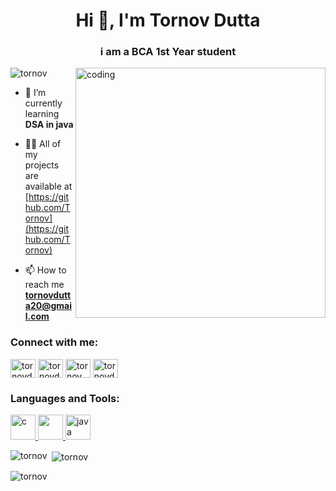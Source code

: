 <h1 align="center">Hi 👋, I'm Tornov Dutta</h1>
<h3 align="center">i am a BCA 1st Year student</h3>
<img align="right" alt="coding" width="400" src="https://media3.giphy.com/media/qgQUggAC3Pfv687qPC/giphy.gif">

<p align="left"> <img src="https://komarev.com/ghpvc/?username=tornov&label=Profile%20views&color=0e75b6&style=flat" alt="tornov" /> </p>

- 🌱 I’m currently learning **DSA in java**

- 👨‍💻 All of my projects are available at [https://github.com/Tornov](https://github.com/Tornov)

- 📫 How to reach me **tornovdutta20@gmail.com**

<h3 align="left">Connect with me:</h3>
<p align="left">
<a href="https://instagram.com/tornovdutta" target="blank"><img align="center" src="https://encrypted-tbn0.gstatic.com/images?q=tbn:ANd9GcTppW9sHR6L4QY5Y5K4hxX8QLmKQQ7Ai8gkMA&usqp=CAU" alt="tornovdutta" height="30" width="40" /></a>
<a href="https://www.leetcode.com/tornovdutta20" target="blank"><img align="center" src="https://user-images.githubusercontent.com/36547915/97088991-45da5d00-1652-11eb-900f-80d106540f4f.png" alt="tornovdutta20" height="30" width="40" /></a>
<a href="https://www.hackerearth.com/tornov dutta" target="blank"><img align="center" src="https://companyurlfinder.com/marketing/assets/img/logos/hackerearth.com.png" alt="tornov dutta" height="30" width="40" /></a>
<a href="https://auth.geeksforgeeks.org/user/tornovdkk2o" target="blank"><img align="center" src="https://media.geeksforgeeks.org/wp-content/cdn-uploads/gfg_200x200-min.png" alt="tornovdkk2o" height="30" width="40" /></a>
</p>

<h3 align="left">Languages and Tools:</h3>
<p align="left"> <a href="https://www.cprogramming.com/" target="_blank" rel="noreferrer"> <img src="https://i.pinimg.com/originals/6e/46/e7/6e46e7dbe2bb73dacc055e5dbd85c3ad.png" alt="c" width="40" height="40"/> </a> <a href="https://www.w3.org/html/" target="_blank" rel="noreferrer"> <img src="https://cdn.pixabay.com/photo/2017/08/05/11/16/logo-2582748_960_720.png" width="40" height="40"/> </a> <a href="https://www.java.com" target="_blank" rel="noreferrer"> <img src="https://w7.pngwing.com/pngs/34/978/png-transparent-java-object-oriented-jvm-java-logo-applications-web-services-3d-icon.png" alt="java" width="40" height="40"/> </a> </p>

<p><img align="left" src="https://github-readme-stats.vercel.app/api/top-langs?username=tornov&show_icons=true&locale=en&layout=compact" alt="tornov" /></p>

<p>&nbsp;<img align="center" src="https://github-readme-stats.vercel.app/api?username=tornov&show_icons=true&locale=en" alt="tornov" /></p>

<p><img align="center" src="https://github-readme-streak-stats.herokuapp.com/?user=tornov&" alt="tornov" /></p>
